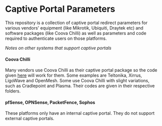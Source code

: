 # Captive Portal Parameters

This repository is a collection of captive portal redirect parameters for various vendors' equipment (like Mikrotik, Ubiquiti, Draytek etc) and software packages (like Coova Chilli) as well as parameters and code required to authenticate users on those platforms.

*Notes on other systems that support captive portals*

#### Coova Chilli ####

Many vendors use Coova Chilli as their captive portal package so the code given [here](https://github.com/splash-networks/capport/tree/master/Coova%20Chilli) will work for them. Some examples are Teltonika, Xirrus, LigoWave and OpenMesh. Some use Coova Chilli with slight variations, such as Cradlepoint and Plasma. Their codes are given in their respective folders.

#### pfSense, OPNSense, PacketFence, Sophos

These platforms only have an internal captive portal. They do not support external captive portals.
